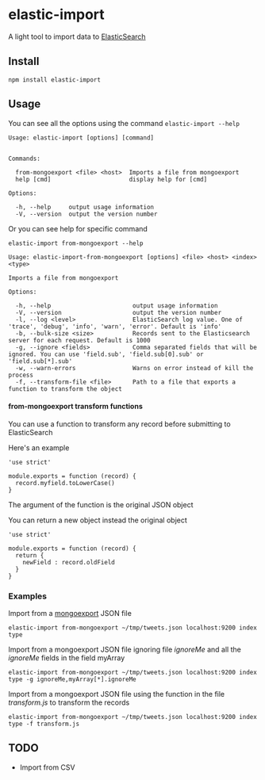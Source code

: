 # elastic-import

A light tool to import data to [ElasticSearch](https://www.elastic.co/products/elasticsearch)

## Install

    npm install elastic-import

## Usage

You can see all the options using the command `elastic-import --help`

```
Usage: elastic-import [options] [command]


Commands:

  from-mongoexport <file> <host>  Imports a file from mongoexport
  help [cmd]                      display help for [cmd]

Options:

  -h, --help     output usage information
  -V, --version  output the version number

``` 

Or you can see help for specific command

`elastic-import from-mongoexport --help`

```
Usage: elastic-import-from-mongoexport [options] <file> <host> <index> <type>

Imports a file from mongoexport

Options:

  -h, --help                       output usage information
  -V, --version                    output the version number
  -l, --log <level>                ElasticSearch log value. One of 'trace', 'debug', 'info', 'warn', 'error'. Default is 'info'
  -b, --bulk-size <size>           Records sent to the Elasticsearch server for each request. Default is 1000
  -g, --ignore <fields>            Comma separated fields that will be ignored. You can use 'field.sub', 'field.sub[0].sub' or 'field.sub[*].sub'
  -w, --warn-errors                Warns on error instead of kill the process
  -f, --transform-file <file>      Path to a file that exports a function to transform the object

```

#### from-mongoexport transform functions

You can use a function to transform any record before submitting to ElasticSearch

Here's an example

```
'use strict'

module.exports = function (record) {
  record.myfield.toLowerCase()
}
```

The argument of the function is the original JSON object

You can return a new object instead the original object

```
'use strict'

module.exports = function (record) {
  return {
    newField : record.oldField
  }
}
```

### Examples

Import from a [mongoexport](https://docs.mongodb.org/manual/reference/program/mongoexport) JSON file

    elastic-import from-mongoexport ~/tmp/tweets.json localhost:9200 index type
     
Import from a mongoexport JSON file ignoring file _ignoreMe_ and all the _ignoreMe_ fields in the field myArray 

    elastic-import from-mongoexport ~/tmp/tweets.json localhost:9200 index type -g ignoreMe,myArray[*].ignoreMe
    
Import from a mongoexport JSON file using the function in the file _transform.js_ to transform the records

    elastic-import from-mongoexport ~/tmp/tweets.json localhost:9200 index type -f transform.js

## TODO

- Import from CSV